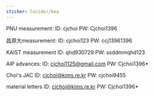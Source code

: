 ```yaml
---
sticker: lucide//key
---
```

PNU measurement: 
ID: cjchoi
PW: Cjchoi1396

昌原大measurement: 
ID: cjchoi123 
PW: ccj13961396

KAIST measurement 
ID: qhd930729 
PW: ssddmmqhd123

AIP advances: 
ID: [cjchoi1125@gmail.com](mailto:cjchoi1125@gmail.com) 
PW: Cjchoi1396*

Choi's JAC 
ID: [cjchoi@kims.re.kr](mailto:cjchoi@kims.re.kr) 
PW: cjchoi9455

material letters
ID: [cjchoi@kims.re.kr](mailto:cjchoi@kims.re.kr)
PW: Cjchoi1396*